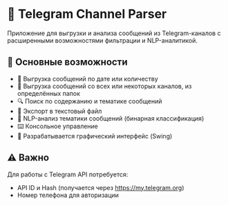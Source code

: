 # 📡 Telegram Channel Parser

Приложение для выгрузки и анализа сообщений из Telegram-каналов с расширенными возможностями фильтрации и
NLP-аналитикой.

## 🌟 Основные возможности

- 📅 Выгрузка сообщений по дате или количеству
- 📂 Выгрузка сообщений со всех или некоторых каналов, из определённых папок
- 🔍 Поиск по содержанию и тематике сообщений
- 💾 Экспорт в текстовый файл
- 🧠 NLP-анализ тематики сообщений (бинарная классификация)
- ⌨️ Консольное управление
- 🚧 Разрабатывается графический интерфейс (Swing)

## ⚠️ Важно

Для работы с Telegram API потребуется:

- API ID и Hash (получается через https://my.telegram.org)
- Номер телефона для авторизации